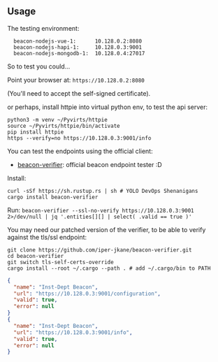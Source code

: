 ## Usage

The testing environment:

```
  beacon-nodejs-vue-1:      10.128.0.2:8080
  beacon-nodejs-hapi-1:     10.128.0.3:9001
  beacon-nodejs-mongodb-1:  10.128.0.4:27017
```

So to test you could...

Point your browser at:
  `https://10.128.0.2:8080`

(You'll need to accept the self-signed certificate).

or perhaps, install httpie into virtual python env, 
to test the api server:

```
python3 -m venv ~/Pyvirts/httpie
source ~/Pyvirts/httpie/bin/activate
pip install httpie
https --verify=no https://10.128.0.3:9001/info
```

You can test the endpoints using the official client:

  - [beacon-verifier](https://github.com/ga4gh-beacon/beacon-verifier): official beacon endpoint tester :D

Install:

```shell
curl -sSf https://sh.rustup.rs | sh # YOLO DevOps Shenanigans 
cargo install beacon-verifier
```

Run: `beacon-verifier --ssl-no-verify https://10.128.0.3:9001 2>/dev/null | jq '.entities[][] | select( .valid == true )'`

You may need our patched version of the verifier, to be able to verify against the tls/ssl endpoint:

```
git clone https://github.com/iper-jkane/beacon-verifier.git
cd beacon-verifier
git switch tls-self-certs-override
cargo install --root ~/.cargo --path . # add ~/.cargo/bin to PATH

```

```json
{
  "name": "Inst-Dept Beacon",
  "url": "https://10.128.0.3:9001/configuration",
  "valid": true,
  "error": null
}
{
  "name": "Inst-Dept Beacon",
  "url": "https://10.128.0.3:9001/info",
  "valid": true,
  "error": null
}
```
